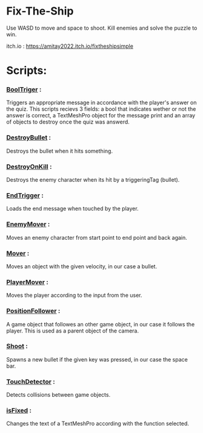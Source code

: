 # Fix-The-Ship

Use WASD to move and space to shoot. Kill enemies and solve the puzzle to win.

itch.io : https://amitay2022.itch.io/fixtheshipsimple

# Scripts:

### [BoolTriger](https://github.com/Game-Project-Itay-Amit/Fix-The-Ship/blob/main/Assets/Scripts/BoolTrigger.cs) : 
Triggers an appropriate message in accordance with the player's answer on the quiz. This scripts recievs 3 fields: a bool that indicates wether or not the answer is correct, a TextMeshPro object for the message print and an array of objects to destroy once the quiz was answerd.

### [DestroyBullet](https://github.com/Game-Project-Itay-Amit/Fix-The-Ship/blob/main/Assets/Scripts/DestroyBullet.cs) : 
Destroys the bullet when it hits something.

### [DestroyOnKill](https://github.com/Game-Project-Itay-Amit/Fix-The-Ship/blob/main/Assets/Scripts/DestroyOnKill.cs) : 
Destroys the enemy character when its hit by a triggeringTag (bullet).

### [EndTrigger](https://github.com/Game-Project-Itay-Amit/Fix-The-Ship/blob/main/Assets/Scripts/EndTrigger.cs) : 
Loads the end message when touched by the player.

### [EnemyMover](https://github.com/Game-Project-Itay-Amit/Fix-The-Ship/blob/main/Assets/Scripts/EnemyMover.cs) : 
Moves an enemy character from start point to end point and back again.

### [Mover](https://github.com/Game-Project-Itay-Amit/Fix-The-Ship/blob/main/Assets/Scripts/Mover.cs) : 
Moves an object with the given velocity, in our case a bullet.

### [PlayerMover](https://github.com/Game-Project-Itay-Amit/Fix-The-Ship/blob/main/Assets/Scripts/PlayerMover.cs) : 
Moves the player according to the input from the user.

### [PositionFollower](https://github.com/Game-Project-Itay-Amit/Fix-The-Ship/blob/main/Assets/Scripts/PositionFollower.cs) : 
A game object that followes an other game object, in our case it follows the player. This is used as a parent object of the camera.

### [Shoot](https://github.com/Game-Project-Itay-Amit/Fix-The-Ship/blob/main/Assets/Scripts/Shoot.cs) : 
Spawns a new bullet if the given key was pressed, in our case the space bar.

### [TouchDetector](https://github.com/Game-Project-Itay-Amit/Fix-The-Ship/blob/main/Assets/Scripts/TouchDetector.cs) : 
Detects collisions between game objects.

### [isFixed](https://github.com/Game-Project-Itay-Amit/Fix-The-Ship/blob/main/Assets/Scripts/isFixed.cs) : 
Changes the text of a TextMeshPro according with the function selected.
